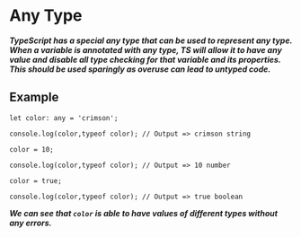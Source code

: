 # Any Type
***TypeScript has a special any type that can be used to represent any type. When a variable is annotated with any type, TS will allow it to have any value and disable all type checking for that variable and its properties. This should be used sparingly as overuse can lead to untyped code.***

## Example
```
let color: any = 'crimson';

console.log(color,typeof color); // Output => crimson string

color = 10;

console.log(color,typeof color); // Output => 10 number

color = true;

console.log(color,typeof color); // Output => true boolean
```
***We can see that `color` is able to have values of different types without any errors.***